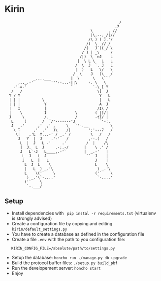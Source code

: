 Kirin
=====


                                                        /
                                                      .7
                                           \       , //
                                           |\.--._/|//
                                          /\ ) ) ).'/
                                         /(  \  // /
                                        /(   J`((_/ \
                                       / ) | _\     /
                                      /|)  \  eJ    L
                                     |  \ L \   L   L
                                    /  \  J  `. J   L
                                    |  )   L   \/   \
                                   /  \    J   (\   /
                 _....___         |  \      \   \```
          ,.._.-'        '''--...-||\     -. \   \
        .'.=.'                    `         `.\ [ Y
       /   /                                  \]  J
      Y / Y                                    Y   L
      | | |          \                         |   L
      | | |           Y                        A  J
      |   I           |                       /I\ /
      |    \          I             \        ( |]/|
      J     \         /._           /        -tI/ |
       L     )       /   /'-------'J           `'-:.
       J   .'      ,'  ,' ,     \   `'-.__          \
        \ T      ,'  ,'   )\    /|        ';'---7   /
         \|    ,'L  Y...-' / _.' /         \   /   /
          J   Y  |  J    .'-'   /         ,--.(   /
           L  |  J   L -'     .'         /  |    /\
           |  J.  L  J     .-;.-/       |    \ .' /
           J   L`-J   L____,.-'`        |  _.-'   |
            L  J   L  J                  ``  J    |
            J   L  |   L                     J    |
             L  J  L    \                    L    \
             |   L  ) _.'\                    ) _.'\
             L    \('`    \                  ('`    \
              ) _.'\`-....'                   `-....'
             ('`    \
              `-.___/


Setup
-----
 - Install dependencies with ``` pip instal -r requirements.txt``` (virtualenv is strongly advised)
 - Create a configuration file by copying and editing ```kirin/default_settings.py```
 - You have to create a database as defined in the configuration file
 - Create a file ```.env``` with the path to you configuration file:
 ```
    KIRIN_CONFIG_FILE=/absolute/path/to/settings.py
 ```
 - Setup the database: ```honcho run ./manage.py db upgrade```
 - Build the protocol buffer files: ```./setup.py build_pbf```
 - Run the developement server: ```honcho start```
 - Enjoy
